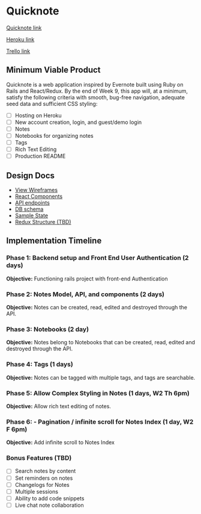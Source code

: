 # Quicknote

[Quicknote link][quicknote]

[Heroku link][heroku]

[Trello link][trello]

[quicknote]:https://github.com/htoor91/Quicknote/
[heroku]:http://qcknotes.herokuapp.com/
[trello]:https://trello.com/b/AfPOrlAs/quicknote

## Minimum Viable Product

Quicknote is a web application inspired by Evernote built using Ruby on Rails and React/Redux.  By the end of Week 9, this app will, at a minimum, satisfy the following criteria with smooth, bug-free navigation, adequate seed data and sufficient CSS styling:

- [ ] Hosting on Heroku
- [ ] New account creation, login, and guest/demo login
- [ ] Notes
- [ ] Notebooks for organizing notes
- [ ] Tags
- [ ] Rich Text Editing
- [ ] Production README

## Design Docs
* [View Wireframes][wireframes]
* [React Components][components]
* [API endpoints][api-endpoints]
* [DB schema][schema]
* [Sample State][sample-state]
* [Redux Structure (TBD)][redux-structure]

[wireframes]: ./wireframes
[components]: ./component-hierarchy.md
[redux-structure]: ./redux-structure.md
[sample-state]: ./sample-state.md
[api-endpoints]: ./api-endpoints.md
[schema]: ./schema.md

## Implementation Timeline

### Phase 1: Backend setup and Front End User Authentication (2 days)

**Objective:** Functioning rails project with front-end Authentication


### Phase 2: Notes Model, API, and components (2 days)

**Objective:** Notes can be created, read, edited and destroyed through
the API.


### Phase 3: Notebooks (2 day)

**Objective:** Notes belong to Notebooks that can be created, read, edited and destroyed through the API.


### Phase 4: Tags (1 days)

**Objective:** Notes can be tagged with multiple tags, and tags are searchable.


### Phase 5: Allow Complex Styling in Notes (1 days, W2 Th 6pm)

**Objective:** Allow rich text editing of notes.


### Phase 6: - Pagination / infinite scroll for Notes Index (1 day, W2 F 6pm)

**Objective:** Add infinite scroll to Notes Index


### Bonus Features (TBD)
- [ ] Search notes by content
- [ ] Set reminders on notes
- [ ] Changelogs for Notes
- [ ] Multiple sessions
- [ ] Ability to add code snippets
- [ ] Live chat note collaboration
